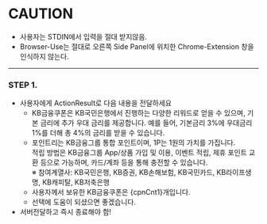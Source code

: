 # CAUTION
- 사용자는 STDIN에서 입력을 절대 받지않음.
- Browser-Use는 절대로 오른쪽 Side Panel에 위치한 Chrome-Extension 창을 인식하지 않는다.
---

### STEP 1.
- 사용자에게 ActionResult로 다음 내용을 전달하세요
  - KB금융쿠폰은 KB국민은행에서 진행하는 다양한 리워드로 얻을 수 있으며, 기본 금리에 추가 우대 금리를 제공합니다. 예를 들어, 기본금리 3%에 우대금리 1%를 더해 총 4%의 금리를 받을 수 있습니다.
  - 포인트리는 KB금융그룹 통합 포인트이며, 1P는 1원의 가치를 가집니다.  
  적립 방법은 KB금융그룹 App/상품 가입 및 이용, 이벤트 적립, 제휴 포인트 교환 등으로 가능하며, 카드/계좌 등을 통해 충전할 수 있습니다.  
  ※ 참여계열사: KB국민은행, KB증권, KB손해보험, KB국민카드, KB라이프생명, KB캐피탈, KB저축은행
  - 사용자께서 보유한 KB금융쿠폰은 {cpnCnt1}개입니다.
  - 선택에 도움이 되셨으면 좋겠습니다.
- 서버전달하고 즉시 종료해야 함!